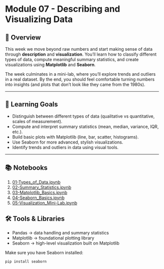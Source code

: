 # Module 07 - Describing and Visualizing Data

## 📖 Overview
This week we move beyond raw numbers and start making sense of data through **description** and **visualization**.
You’ll learn how to classify different types of data, compute meaningful summary statistics, and create visualizations using **Matplotlib** and **Seaborn**.

The week culminates in a mini-lab, where you’ll explore trends and outliers in a real dataset.
By the end, you should feel comfortable turning numbers into insights (and plots that don’t look like they came from the 1980s).

---

## 🎯 Learning Goals
* Distinguish between different types of data (qualitative vs quantitative, scales of measurement).
* Compute and interpret summary statistics (mean, median, variance, IQR, etc.).
* Build basic plots with Matplotlib (line, bar, scatter, histograms).
* Use Seaborn for more advanced, stylish visualizations.
* Identify trends and outliers in data using visual tools.

---

## 📚 Notebooks
1. [01-Types_of_Data.ipynb]()
2. [02-Summary_Statistics.ipynb]()	
3. [03-Matplotlib_Basics.ipynb]()	
4. [04-Seaborn_Basics.ipynb]()	
5. [05-Visualization_Mini-Lab.ipynb]()

## 🛠️ Tools & Libraries
* Pandas → data handling and summary statistics
* Matplotlib → foundational plotting library
* Seaborn → high-level visualization built on Matplotlib

Make sure you have Seaborn installed:

```markdown
pip install seaborn
```